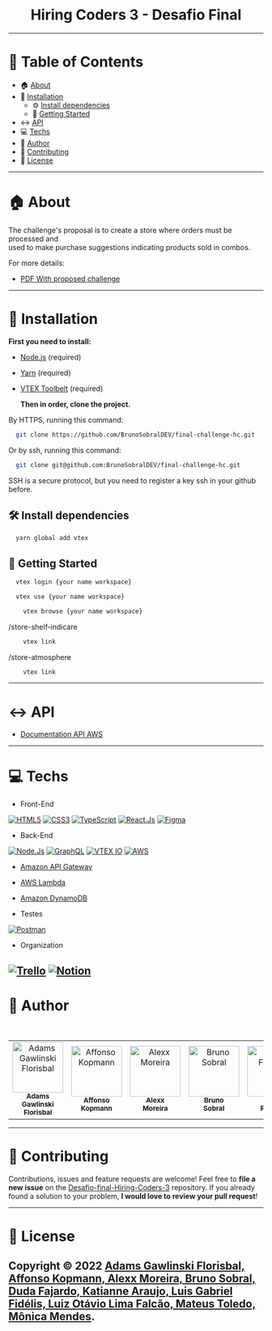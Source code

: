 <h1 align="center">Hiring Coders 3 - Desafio Final
	
</h1>

---

# :pushpin: Table of Contents


- :house: [About](#house-about)
- :dart: [Installation](#dart-Installation)
  - :gear: [Install dependencies](##gear-install_dependencies)
  - :rocket: [Getting Started](##rocket-getting_started)
- :left_right_arrow: [API](#left_right_arrow-API)
- :computer: [Techs](#computer-Techs)
- :bust_in_silhouette: [Author](#bust_in_silhouette-author)
- :handshake: [Contributing](#handshake-Contributing)
- :scroll: [License](#scroll-License)


---

# :house: About

The challenge's proposal is to create a store where orders must be processed and <br> used to make purchase suggestions indicating products sold in combos.

For more details:

- [PDF With proposed challenge](https://docs.google.com/document/d/173I4RVJhIRqcmN6H9uCUQTQeWv_YngsM-ehbWUPuF-w/edit#)

---

# :dart: Installation

**First you need to install:**

- [Node.js](https://pt-br.nodejs.org/) (required)
- [Yarn](https://yarnpkg.com/) (required)
- [VTEX Toolbelt](https://vtex.io/docs/recipes/development/vtex-io-cli-install/) (required)

  **Then in order, clone the project.**

By HTTPS, running this command:

```bash
  git clone https://github.com/BrunoSobralDEV/final-challenge-hc.git
```

Or by ssh, running this command:

```bash
  git clone git@github.com:BrunoSobralDEV/final-challenge-hc.git
```

SSH is a secure protocol, but you need to register a key ssh in your github before.

## :hammer_and_wrench: Install dependencies

```bash
  yarn global add vtex
```

## :rocket: Getting Started

```bash
  vtex login {your name workspace}
```
```bash
  vtex use {your name workspace}
```
```bash
	vtex browse {your name workspace}
```
/store-shelf-indicare
```bash /store-shelf-indicare
	vtex link
```
/store-atmosphere
```bash /store-scrat
	vtex link
```
---
# :left_right_arrow: API

- [Documentation API AWS](https://github.com/BrunoSobralDEV/final-challenge-hc/tree/main/aws)
---

# :computer: Techs

- Front-End

[![HTML5](https://img.shields.io/badge/Html-orange?style=for-the-badge&logo=Html5&logoColor=ffffff)](#)
[![CSS3](https://img.shields.io/badge/css-blue?style=for-the-badge&logo=Css3&logoColor=ffffff)](#)
[![TypeScript](https://img.shields.io/badge/TypeScript-blue?style=for-the-badge&logo=TypeScript&logoColor=ffffff)](#)
[![React.Js](https://img.shields.io/badge/React.Js-blue?style=for-the-badge&logo=React&logoColor=ffffff)](#)
[![Figma](https://img.shields.io/badge/Figma-black?style=for-the-badge&logo=Figma&logoColor=ffffff)](#)
- Back-End

[![Node.Js](https://img.shields.io/badge/Node.Js-43853D?style=for-the-badge&logo=Node.js&logoColor=ffffff)](#)
[![GraphQL](https://img.shields.io/badge/GraphQL-E434AA?style=for-the-badge&logo=GraphQL&logoColor=ffffff)](#)
[![VTEX IO](https://img.shields.io/badge/VTEX%20IO-F71963?style=for-the-badge&logo=typescript&logoColor=ffffff)](#)
[![AWS](https://img.shields.io/badge/AWS-232F3E?style=for-the-badge&logo=amazonaws&logoColor=FF9900)](#)

- [Amazon API Gateway](https://aws.amazon.com/pt/api-gateway/)
- [AWS Lambda](https://aws.amazon.com/pt/lambda/)
- [Amazon DynamoDB](https://aws.amazon.com/pt/dynamodb/?trk=3e4c2258-4f21-4854-9de7-2f6da2ef0989&sc_channel=ps&sc_campaign=acquisition&sc_medium=ACQ-P|PS-GO|Brand|Desktop|SU|Database|DynamoDB|BR|PT|Text&s_kwcid=AL!4422!3!589951433444!p!!g!!aws%20dynamodb&ef_id=Cj0KCQjw_7KXBhCoARIsAPdPTfhoSB0G37TkcaRmJQVNdzbFMtBGGdl-Y8bT7YPKf8uHqAQnUj6coyoaAuJjEALw_wcB:G:s&s_kwcid=AL!4422!3!589951433444!p!!g!!aws%20dynamodb)

- Testes

[![Postman](https://img.shields.io/badge/Postman-FF6C37?style=for-the-badge&logo=Postman&logoColor=ffffff)](#)

- Organization

[![Trello](https://img.shields.io/badge/trello-yellow?style=for-the-badge&logo=Trello&logoColor=ffffff)](#)
[![Notion](https://img.shields.io/badge/Notion-blue?style=for-the-badge&logo=Notion&logoColor=ffffff)](#)
---

# :bust_in_silhouette: Author

<table>
	
<tr>
		<td align="center">
			<a href="https://github.com/AdamsFlorisbal">
				<img
					width="100px"
					height="auto"
					src="https://github.com/AdamsFlorisbal.png"
					alt="Adams Gawlinski Florisbal"
				/>
				<br />
				<sub>
					<b>Adams Gawlinski<br>Florisbal</b>
				</sub>
			</a>
		</td>
        <td align="center">
			<a href="https://github.com/affonsok">
				<img
					width="100px"
					height="auto"
					src="https://github.com/affonsok.png"
					alt="Affonso Kopmann"
				/>
				<br />
				<sub>
					<b>Affonso<br>Kopmann</b>
				</sub>
			</a>
		</td>
        <td align="center">
			<a href="https://github.com/devalexxharper">
				<img
					width="100px"
					height="auto"
					src="https://github.com/devalexxharper.png"
					alt="Alexx Moreira"
				/>
				<br />
				<sub>
					<b>Alexx<br>Moreira</b>
				</sub>
			</a>
		</td>
		<td align="center">
			<a href="https://github.com/BrunoSobralDEV">
				<img
					width="100px"
					height="auto"
					src="https://github.com/BrunoSobralDEV.png"
					alt="Bruno Sobral"
				/>
				<br />
				<sub>
					<b>Bruno<br>Sobral</b>
				</sub>
			</a>
		</td>
		<td align="center">
			<a href="https://github.com/dudafajardo">
				<img
					width="100px"
					height="auto"
					src="https://github.com/dudafajardo.png"
					alt="Duda Fajardo"
				/>
				<br />
				<sub>
					<b>Duda<br>Fajardo</b>
				</sub>
			</a>
		</td>
		</br>
        <td align="center">
			<a href="https://github.com/katianne23">
				<img
					width="100px"
					height="auto"
					src="https://github.com/katianne23.png"
					alt="Katianne Araujo"
				/>
				<br />
				<sub>
					<b>Katianne<br>Araujo</b>
				</sub>
			</a>
		</td>
		<td align="center">
			<a href="https://github.com/devluga">
				<img
					width="100px"
					height="auto"
					src="https://github.com/devluga.png"
					alt="Luis Gabriel Fidélis"
				/>
				<br />
				<sub>
					<b>Luis Gabriel<br>Fidélis</b>
				</sub>
			</a>
		</td>
        <td align="center">
			<a href="https://github.com/llfalcao">
				<img
					width="100px"
					height="auto"
					src="https://github.com/llfalcao.png"
					alt="Luiz Otávio Lima Falcão"
				/>
				<br />
				<sub>
					<b>Luiz Otávio<br>Lima Falcão</b>
				</sub>
			</a>
		</td>
        <td align="center">
			<a href="https://github.com/mateusvtoledo">
				<img
					width="100px"
					height="auto"
					src="https://github.com/mateusvtoledo.png"
					alt="Mateus Toledo"
				/>
				<br />
				<sub>
					<b>Mateus<br>Toledo</b>
				</sub>
			</a>
		</td>
        <td align="center">
			<a href="https://github.com/MonicaIacy">
				<img
					width="100px"
					height="auto"
					src="https://github.com/MonicaIacy.png"
					alt="Mônica Mendes"
				/>
				<br />
				<sub>
					<b>Mônica<br>Mendes</b>
				</sub>
			</a>
		</td>						
</tr>	
	
		
	
	
</table>

---

# :handshake: Contributing

Contributions, issues and feature requests are welcome! Feel free to **file a new issue** on the [Desafio-final-Hiring-Coders-3](https://github.com/BrunoSobralDEV/final-challenge-hc.git/issues) repository. If you already found a solution to your problem, **I would love to review your pull request**!

---

# :scroll: License

Copyright :copyright: 2022 [Adams Gawlinski Florisbal, Affonso Kopmann, Alexx Moreira, Bruno Sobral, Duda Fajardo, Katianne Araujo, Luis Gabriel Fidélis, Luiz Otávio Lima Falcão, Mateus Toledo, Mônica Mendes](https://github.com/AdamsFlorisbal/Desafio-semi-final-Hiring-Coders-3).
<br/>
---

